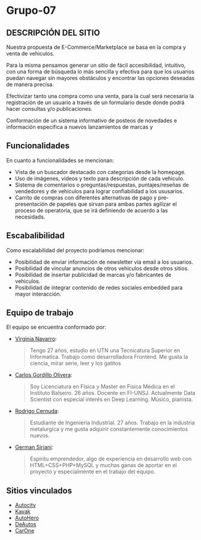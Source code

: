 # Grupo-07

## DESCRIPCIÓN DEL SITIO

Nuestra propuesta de E-Commerce/Marketplace se basa en la compra y venta de vehiculos.

Para la misma pensamos generar un sitio de fácil accesibilidad, intuitivo, con una forma de búsqueda lo más sencilla y efectiva para que los usuarios puedan navegar sin mayores obstáculos y encontrar las opciones deseadas de manera precisa.

Efectivizar tanto una compra como una venta, para la cual será necesaria la registración de un usuario a través de un formulario desde donde podrá hacer consultas y/o publicaciones.

Conformación de un sistema informativo de posteos de novedades e información especifica a nuevos lanzamientos de marcas y

## Funcionalidades

En cuanto a funcionalidades se mencionan:

- Vista de un buscador destacado con categorias desde la homepage.
- Uso de imágenes, videos y texto para descripción de cada vehiculo.
- Sistema de comentarios o preguntas/respuestas, puntajes/reseñas de vendedores y de vehiculos para lograr confiabilidad a los ususarios.
- Carrito de compras con diferentes alternativas de pago y pre-presentación de papeles que sirvan para ambas partes agilizar el proceso de operatoria, que se irá definiendo de acuerdo a las necesidads.

## Escabalibilidad

Como escalabilidad del proyecto podríamos mencionar:

- Posibilidad de enviar información de newsletter vía email a los usuarios.
- Posibilidad de vincular anuncios de otros vehiculos desde otros sitios.
- Posibilidad de insertar publicidad de marcas y/o fabricantes de vehiculos.
- Posibilidad de integrar contenido de redes sociales embedded para mayor interacción.

## Equipo de trabajo

El equipo se encuentra conformado por:

- [Virginia Navarro](https://github.com/VirNavarro):

  > Tengo 27 años, estudio en UTN una Tecnicatura Superior en Informatica. 
  > Trabajo como desarrolladora Frontend. Me gusta la ciencia, mirar serie, leer y los gatitos 

- [Carlos Gordillo Olivera](https://github.com/carlosng95):

  > Soy Licenciatura en Física y Master en Física Médica en el
  > Instituto Balseiro. 26 años. Docente en FI-UNSJ. Actualmente Data
  > Scientist con especial interés en Deep Learning. Músico, pianista.

- [Rodrigo Cernuda](https://github.com/RodriCer):

  > Estudiante de Ingenieria Industrial. 27 años.
  > Trabajo en la industria metalurgica y me gusta adquirir constantemente conocimientos nuevos.

- [German Siriani](https://github.com/germansiriani):
  > Espiritu emprendedor, algo de experiencia en desarrollo web con HTML+CSS+PHP+MySQL y muchas ganas de aportar en el proyecto y especialmente en el trabajo del equipo.

## Sitios vinculados

- [Autocity](https://www.autocity.com/)
- [Kavak](https://www.kavak.com/compra-de-autos)
- [AutoHero](https://www.autohero.com/es/search/)
- [DeAutos](http://www.deautos.com/)
- [CarOne](https://www.carone.com.ar/)
